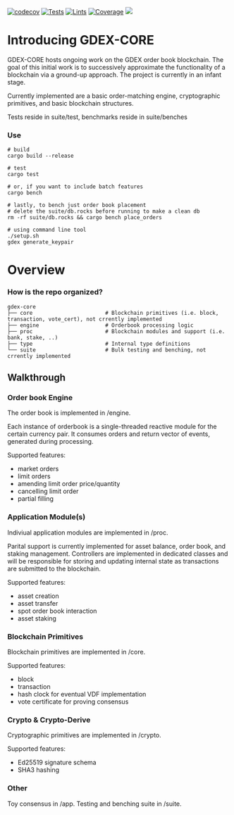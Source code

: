 [![codecov](https://codecov.io/gh/gdexorg/gdex-core/branch/main/graph/badge.svg?token=1LV5N5F8Q1)](https://codecov.io/gh/gdexorg/gdex-core)
[![Tests](https://github.com/gdexorg/gdex-core/actions/workflows/test.yml/badge.svg)](https://github.com/gdexorg/gdex-core/actions/workflows/test.yml)
[![Lints](https://github.com/gdexorg/gdex-core/actions/workflows/lint.yml/badge.svg)](https://github.com/gdexorg/gdex-core/actions/workflows/lint.yml)
[![Coverage](https://github.com/gdexorg/gdex-core/actions/workflows/coverage.yml/badge.svg)](https://github.com/gdexorg/gdex-core/actions/workflows/coverage.yml)
![](https://tokei.rs/b1/github/gdexorg/gdex-core)
# Introducing GDEX-CORE

GDEX-CORE hosts ongoing work on the GDEX order book blockchain.  The goal of this initial work is to successively approximate the functionality of a blockchain via a ground-up approach. The project is currently in an infant stage.  

Currently implemented are a basic order-matching engine, cryptographic primitives, and basic blockchain structures. 

Tests reside in suite/test, benchmarks reside in suite/benches

### Use


    # build
    cargo build --release

    # test
    cargo test

    # or, if you want to include batch features
    cargo bench

    # lastly, to bench just order book placement
    # delete the suite/db.rocks before running to make a clean db
    rm -rf suite/db.rocks && cargo bench place_orders

    # using command line tool
    ./setup.sh
    gdex generate_keypair


# Overview 


### How is the repo organized?

    gdex-core 
    ├── core                       # Blockchain primitives (i.e. block, transaction, vote_cert), not crrently implemented
    ├── engine                     # Orderbook processing logic 
    ├── proc                       # Blockchain modules and support (i.e. bank, stake, ..) 
    ├── type                       # Internal type definitions
    └── suite                      # Bulk testing and benching, not crrently implemented

## Walkthrough 

### Order book Engine

The order book is implemented in /engine.  

Each instance of orderbook is a single-threaded reactive module for the certain currency pair. It consumes orders and return vector of events, generated during processing.

Supported features:

* market orders
* limit orders
* amending limit order price/quantity
* cancelling limit order
* partial filling

### Application Module(s)

Indiviual application modules are implemented in /proc.  

Parital support is currently implemented for asset balance, order book, and staking management. Controllers are implemented in dedicated classes and will be responsible for storing and updating internal state as transactions are submitted to the blockchain.

Supported features:

* asset creation
* asset transfer
* spot order book interaction
* asset staking

### Blockchain Primitives

Blockchain primitives are implemented in /core. 

Supported features:
* block
* transaction
* hash clock for eventual VDF implementation
* vote certificate for proving consensus

### Crypto & Crypto-Derive

Cryptographic primitives are implemented in /crypto.

Supported features:
* Ed25519 signature schema
* SHA3 hashing

### Other

Toy consensus in /app.
Testing and benching suite in /suite.